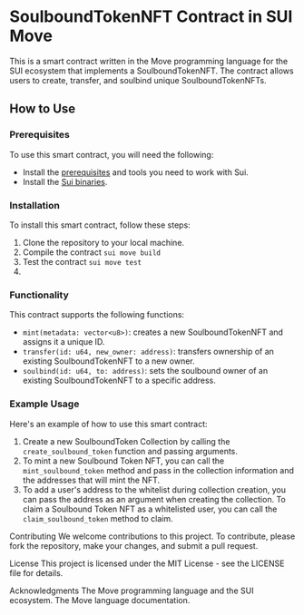 # SoulboundTokenNFT Contract in SUI Move

This is a smart contract written in the Move programming language for the SUI ecosystem that implements a SoulboundTokenNFT. The contract allows users to create, transfer, and soulbind unique SoulboundTokenNFTs.

## How to Use

### Prerequisites

To use this smart contract, you will need the following:
- Install the [prerequisites](https://docs.sui.io/build/install#prerequisites) and tools you need to work with Sui.
- Install the [Sui binaries](https://docs.sui.io/build/install#install-or-update-sui-binarie).

### Installation

To install this smart contract, follow these steps:

1. Clone the repository to your local machine.
2. Compile the contract `sui move build`
3. Test the contract `sui move test`
4. 

### Functionality

This contract supports the following functions:

- `mint(metadata: vector<u8>)`: creates a new SoulboundTokenNFT and assigns it a unique ID.
- `transfer(id: u64, new_owner: address)`: transfers ownership of an existing SoulboundTokenNFT to a new owner.
- `soulbind(id: u64, to: address)`: sets the soulbound owner of an existing SoulboundTokenNFT to a specific address.

### Example Usage

Here's an example of how to use this smart contract:

1. Create a new SoulboundToken Collection by calling the `create_soulbound_token` function and passing arguments.
2. To mint a new Soulbound Token NFT, you can call the `mint_soulbound_token` method and pass in the collection information and the addresses that will mint the NFT.
3. To add a user's address to the whitelist during collection creation, you can pass the address as an argument when creating the collection. To claim a Soulbound Token NFT as a whitelisted user, you can call the `claim_soulbound_token` method to claim.


Contributing
We welcome contributions to this project. To contribute, please fork the repository, make your changes, and submit a pull request.

License
This project is licensed under the MIT License - see the LICENSE file for details.

Acknowledgments
The Move programming language and the SUI ecosystem.
The Move language documentation.
